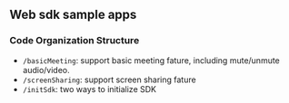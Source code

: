 ## Web sdk sample apps

### Code Organization Structure

- `/basicMeeting`: support basic meeting fature, including mute/unmute audio/video.
- `/screenSharing`: support screen sharing fature
- `/initSdk`: two ways to initialize SDK